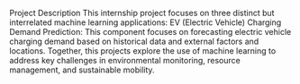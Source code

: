 Project Description
This internship project focuses on three distinct but interrelated machine learning applications:
EV (Electric Vehicle) Charging Demand Prediction: This component focuses on forecasting electric vehicle charging demand based on historical data and external factors and locations.
Together, this projects explore the use of machine learning to address key challenges in environmental monitoring, resource management, and sustainable mobility.
